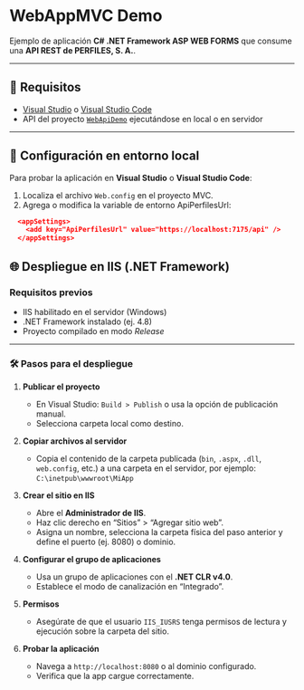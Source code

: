# WebAppMVC Demo

Ejemplo de aplicación **C# .NET Framework ASP WEB FORMS** que consume una **API REST de PERFILES, S. A.**.

---

## 🚀 Requisitos
- [Visual Studio](https://visualstudio.microsoft.com/) o [Visual Studio Code](https://code.visualstudio.com/)  
- API del proyecto [`WebApiDemo`](https://github.com/Tipazo/WebApiDemo.git) ejecutándose en local o en servidor  

---

## 🔧 Configuración en entorno local
Para probar la aplicación en **Visual Studio** o **Visual Studio Code**:

1. Localiza el archivo `Web.config` en el proyecto MVC.
2. Agrega o modifica la variable de entorno ApiPerfilesUrl:

```json
  <appSettings>
    <add key="ApiPerfilesUrl" value="https://localhost:7175/api" />
  </appSettings>
```

## 🌐 Despliegue en IIS (.NET Framework)
### Requisitos previos
- IIS habilitado en el servidor (Windows)
- .NET Framework instalado (ej. 4.8)
- Proyecto compilado en modo *Release*

---

### 🛠️ Pasos para el despliegue

1. **Publicar el proyecto**
   - En Visual Studio: `Build > Publish` o usa la opción de publicación manual.
   - Selecciona carpeta local como destino.

2. **Copiar archivos al servidor**
   - Copia el contenido de la carpeta publicada (`bin`, `.aspx`, `.dll`, `web.config`, etc.) a una carpeta en el servidor, por ejemplo:  
     `C:\inetpub\wwwroot\MiApp`

3. **Crear el sitio en IIS**
   - Abre el **Administrador de IIS**.
   - Haz clic derecho en “Sitios” > “Agregar sitio web”.
   - Asigna un nombre, selecciona la carpeta física del paso anterior y define el puerto (ej. 8080) o dominio.

4. **Configurar el grupo de aplicaciones**
   - Usa un grupo de aplicaciones con el **.NET CLR v4.0**.
   - Establece el modo de canalización en “Integrado”.

5. **Permisos**
   - Asegúrate de que el usuario `IIS_IUSRS` tenga permisos de lectura y ejecución sobre la carpeta del sitio.

6. **Probar la aplicación**
   - Navega a `http://localhost:8080` o al dominio configurado.
   - Verifica que la app cargue correctamente.
